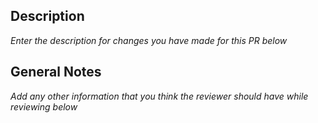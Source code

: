 ## Description

*Enter the description for changes you have made for this PR below*




## General Notes

*Add any other information that you think the reviewer should have while reviewing below*
